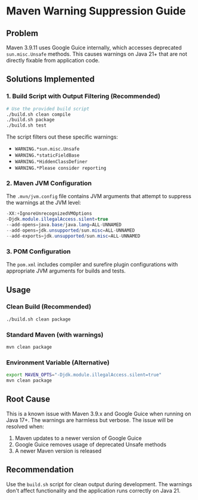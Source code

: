 # Maven Warning Suppression Guide

## Problem

Maven 3.9.11 uses Google Guice internally, which accesses deprecated `sun.misc.Unsafe` methods. This causes warnings on Java 21+ that are not directly fixable from application code.

## Solutions Implemented

### 1. Build Script with Output Filtering (Recommended)

```bash
# Use the provided build script
./build.sh clean compile
./build.sh package
./build.sh test
```

The script filters out these specific warnings:

- `WARNING.*sun.misc.Unsafe`
- `WARNING.*staticFieldBase`
- `WARNING.*HiddenClassDefiner`
- `WARNING.*Please consider reporting`

### 2. Maven JVM Configuration

The `.mvn/jvm.config` file contains JVM arguments that attempt to suppress the warnings at the JVM level:

```java
-XX:+IgnoreUnrecognizedVMOptions
-Djdk.module.illegalAccess.silent=true
--add-opens=java.base/java.lang=ALL-UNNAMED
--add-opens=jdk.unsupported/sun.misc=ALL-UNNAMED
--add-exports=jdk.unsupported/sun.misc=ALL-UNNAMED
```

### 3. POM Configuration

The `pom.xml` includes compiler and surefire plugin configurations with appropriate JVM arguments for builds and tests.

## Usage

### Clean Build (Recommended)

```bash
./build.sh clean package
```

### Standard Maven (with warnings)

```bash
mvn clean package
```

### Environment Variable (Alternative)

```bash
export MAVEN_OPTS="-Djdk.module.illegalAccess.silent=true"
mvn clean package
```

## Root Cause

This is a known issue with Maven 3.9.x and Google Guice when running on Java 17+. The warnings are harmless but verbose. The issue will be resolved when:

1. Maven updates to a newer version of Google Guice
2. Google Guice removes usage of deprecated Unsafe methods
3. A newer Maven version is released

## Recommendation

Use the `build.sh` script for clean output during development. The warnings don't affect functionality and the application runs correctly on Java 21.

